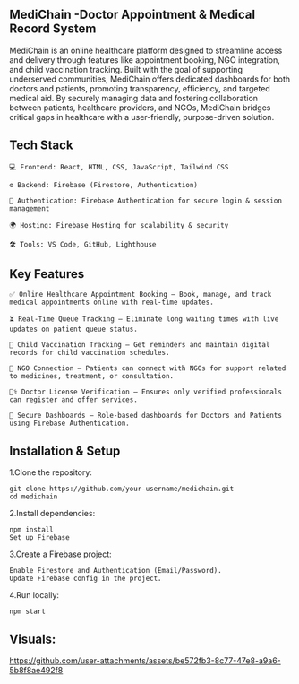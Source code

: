 
## MediChain -Doctor Appointment & Medical Record System

MediChain is an online healthcare platform designed to streamline access and delivery through features like appointment booking, NGO integration, and child vaccination tracking. Built with the goal of supporting underserved communities, MediChain offers dedicated dashboards for both doctors and patients, promoting transparency, efficiency, and targeted medical aid. By securely managing data and fostering collaboration between patients, healthcare providers, and NGOs, MediChain bridges critical gaps in healthcare with a user-friendly, purpose-driven solution.


## Tech Stack 
    💻 Frontend: React, HTML, CSS, JavaScript, Tailwind CSS

    ⚙️ Backend: Firebase (Firestore, Authentication)

    🔐 Authentication: Firebase Authentication for secure login & session management

    🌍 Hosting: Firebase Hosting for scalability & security

    🛠️ Tools: VS Code, GitHub, Lighthouse

## Key Features
    ✅ Online Healthcare Appointment Booking – Book, manage, and track medical appointments online with real-time updates.

    ⏳ Real-Time Queue Tracking – Eliminate long waiting times with live updates on patient queue status.

    👶 Child Vaccination Tracking – Get reminders and maintain digital records for child vaccination schedules.

    🤝 NGO Connection – Patients can connect with NGOs for support related to medicines, treatment, or consultation.

    🧑‍⚕️ Doctor License Verification – Ensures only verified professionals can register and offer services.

    🔐 Secure Dashboards – Role-based dashboards for Doctors and Patients using Firebase Authentication.

## Installation & Setup

1.Clone the repository:

    git clone https://github.com/your-username/medichain.git
    cd medichain

2.Install dependencies:

    npm install
    Set up Firebase

3.Create a Firebase project:

    Enable Firestore and Authentication (Email/Password).
    Update Firebase config in the project.

4.Run locally:

    npm start

## Visuals:

https://github.com/user-attachments/assets/be572fb3-8c77-47e8-a9a6-5b8f8ae492f8


